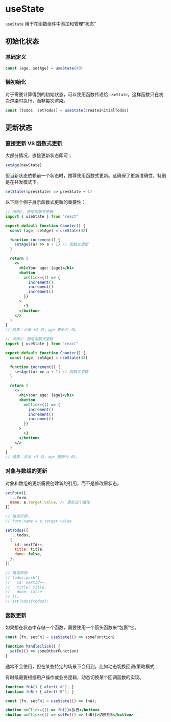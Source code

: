 # useState

`useState` 用于在函数组件中添加和管理“状态”

## 初始化状态

### 基础定义

```jsx
const [age, setAge] = useState(40)
```

### 懒初始化

对于需要计算得到的初始状态，可以使用函数传递给 `useState`。这样函数只在初次渲染时执行，而非每次渲染。

```jsx
const [todos, setTodos] = useState(createInitialTodos)
```

## 更新状态

### 直接更新 VS 函数式更新

大部分情况，直接更新状态即可；

```jsx
setAge(newState)
```

但当新状态依赖前一个状态时，推荐使用函数式更新。这确保了更新准确性，特别是在并发模式下。

```jsx
setState((prevState) => prevState + 1)
```

以下两个例子展示函数式更新的重要性：

```jsx
// 示例1: 使用函数式更新
import { useState } from "react"

export default function Counter() {
  const [age, setAge] = useState(42)

  function increment() {
    setAge((a) => a + 1) // 函数式更新
  }

  return (
    <>
      <h1>Your age: {age}</h1>
      <button
        onClick={() => {
          increment()
          increment()
          increment()
        }}
      >
        +3
      </button>
    </>
  )
}
// 结果：点击 +3 时，age 更新为 45。
```

```jsx
// 示例1: 使用函数式更新
import { useState } from "react"

export default function Counter() {
  const [age, setAge] = useState(42)

  function increment() {
    setAge((a) => a + 1) // 函数式更新
  }

  return (
    <>
      <h1>Your age: {age}</h1>
      <button
        onClick={() => {
          increment()
          increment()
          increment()
        }}
      >
        +3
      </button>
    </>
  )
}
// 结果：点击 +3 时，age 更新为 45。
```

### 对象与数组的更新

对象和数组的更新需要创建新的引用，而不是修改原状态。

```jsx
setForm({
  ...form,
  name: e.target.value, // 更新这个属性
})

// 错误示例：
// form.name = e.target.value
```

```jsx
setTodos([
  ...todos,
  {
    id: nextId++,
    title: title,
    done: false,
  },
])

// 错误示例
// todos.push({
//   id: nextId++,
//   title: title,
//   done: false
// });
// setTodos(todos);
```

### 函数更新

如果想在状态中存储一个函数，需要使用一个箭头函数来“包裹”它。

```jsx
const [fn, setFn] = useState(() => someFunction)

function handleClick() {
  setFn(() => someOtherFunction)
}
```

通常不会使用，但在某些特定的场景下会用到。比如动态切换回调/策略模式

有时候需要根据用户操作或业务逻辑，动态切换某个回调函数的实现。

```jsx
function fnA() { alert('A'); }
function fnB() { alert('B'); }

const [fn, setFn] = useState(() => fnA);

<button onClick={() => fn()}>执行</button>
<button onClick={() => setFn(() => fnB)}>切换到B</button>
```
